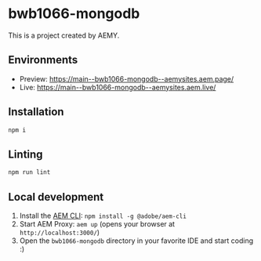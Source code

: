 # bwb1066-mongodb

This is a project created by AEMY.

## Environments

- Preview: https://main--bwb1066-mongodb--aemysites.aem.page/
- Live: https://main--bwb1066-mongodb--aemysites.aem.live/

## Installation

```sh
npm i
```

## Linting

```sh
npm run lint
```

## Local development

1. Install the [AEM CLI](https://github.com/adobe/helix-cli): `npm install -g @adobe/aem-cli`
1. Start AEM Proxy: `aem up` (opens your browser at `http://localhost:3000/`)
1. Open the `bwb1066-mongodb` directory in your favorite IDE and start coding :)
